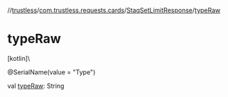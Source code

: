 //[trustless](../../../index.md)/[com.trustless.requests.cards](../index.md)/[StaqSetLimitResponse](index.md)/[typeRaw](type-raw.md)

# typeRaw

[kotlin]\

@SerialName(value = &quot;Type&quot;)

val [typeRaw](type-raw.md): String

